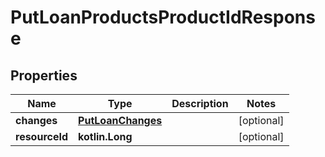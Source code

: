 
# PutLoanProductsProductIdResponse

## Properties
| Name | Type | Description | Notes |
| ------------ | ------------- | ------------- | ------------- |
| **changes** | [**PutLoanChanges**](PutLoanChanges.md) |  |  [optional] |
| **resourceId** | **kotlin.Long** |  |  [optional] |




